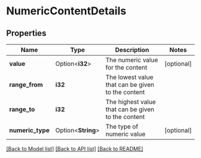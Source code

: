 # NumericContentDetails

## Properties

Name | Type | Description | Notes
------------ | ------------- | ------------- | -------------
**value** | Option<**i32**> | The numeric value for the content | [optional]
**range_from** | **i32** | The lowest value that can be given to the content | 
**range_to** | **i32** | The highest value that can be given to the content | 
**numeric_type** | Option<**String**> | The type of numeric value | [optional]

[[Back to Model list]](../README.md#documentation-for-models) [[Back to API list]](../README.md#documentation-for-api-endpoints) [[Back to README]](../README.md)



